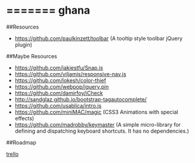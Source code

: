 =======
ghana
=====
##Resources

 - https://github.com/paulkinzett/toolbar (A tooltip style toolbar jQuery plugin)

##Maybe Resources

 - https://github.com/jakiestfu/Snap.js
 - https://github.com/viljamis/responsive-nav.js
 - https://github.com/lokesh/color-thief
 - https://github.com/webpop/jquery.pin
 - https://github.com/damirfoy/iCheck
 - http://sandglaz.github.io/bootstrap-tagautocomplete/
 - https://github.com/usablica/intro.js
 - https://github.com/miniMAC/magic (CSS3 Animations with special effects)
 - https://github.com/madrobby/keymaster (A simple micro-library for defining and dispatching keyboard shortcuts. It has no dependencies.)


##Roadmap

[trello](https://trello.com/board/ghana/51c429250f27db512d0024cd)